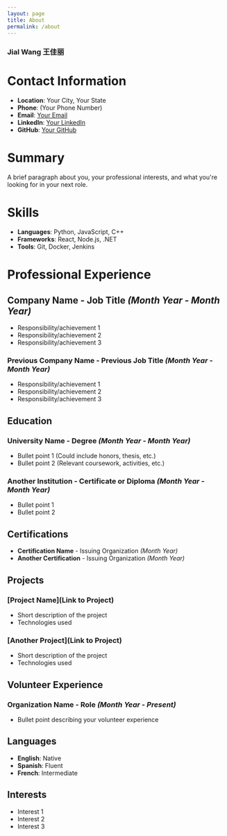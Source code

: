 ```yaml
---
layout: page
title: About
permalink: /about
---
```


### Jial Wang  王佳丽

# Contact Information
- **Location**: Your City, Your State
- **Phone**: (Your Phone Number)
- **Email**: [Your Email](mailto:youremail@example.com)
- **LinkedIn**: [Your LinkedIn](https://www.linkedin.com/in/yourusername)
- **GitHub**: [Your GitHub](https://github.com/yourusername)

# Summary
A brief paragraph about you, your professional interests, and what you're looking for in your next role.

# Skills
- **Languages**: Python, JavaScript, C++
- **Frameworks**: React, Node.js, .NET
- **Tools**: Git, Docker, Jenkins

# Professional Experience

## Company Name - Job Title *(Month Year - Month Year)*
- Responsibility/achievement 1
- Responsibility/achievement 2
- Responsibility/achievement 3

### Previous Company Name - Previous Job Title *(Month Year - Month Year)*
- Responsibility/achievement 1
- Responsibility/achievement 2
- Responsibility/achievement 3

## Education

### University Name - Degree *(Month Year - Month Year)*
- Bullet point 1 (Could include honors, thesis, etc.)
- Bullet point 2 (Relevant coursework, activities, etc.)

### Another Institution - Certificate or Diploma *(Month Year - Month Year)*
- Bullet point 1
- Bullet point 2

## Certifications
- **Certification Name** - Issuing Organization *(Month Year)*
- **Another Certification** - Issuing Organization *(Month Year)*

## Projects

### [Project Name](Link to Project)
- Short description of the project
- Technologies used

### [Another Project](Link to Project)
- Short description of the project
- Technologies used

## Volunteer Experience

### Organization Name - Role *(Month Year - Present)*
- Bullet point describing your volunteer experience

## Languages
- **English**: Native
- **Spanish**: Fluent
- **French**: Intermediate

## Interests
- Interest 1
- Interest 2
- Interest 3
